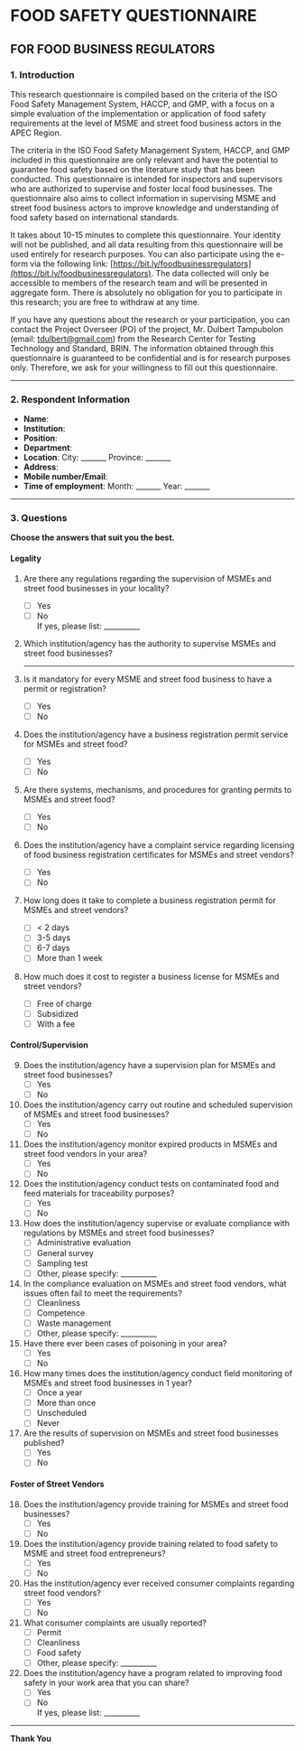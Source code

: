 # FOOD SAFETY QUESTIONNAIRE  
## FOR FOOD BUSINESS REGULATORS

### 1. Introduction

This research questionnaire is compiled based on the criteria of the ISO Food Safety Management System, HACCP, and GMP, with a focus on a simple evaluation of the implementation or application of food safety requirements at the level of MSME and street food business actors in the APEC Region.

The criteria in the ISO Food Safety Management System, HACCP, and GMP included in this questionnaire are only relevant and have the potential to guarantee food safety based on the literature study that has been conducted. This questionnaire is intended for inspectors and supervisors who are authorized to supervise and foster local food businesses. The questionnaire also aims to collect information in supervising MSME and street food business actors to improve knowledge and understanding of food safety based on international standards.

It takes about 10-15 minutes to complete this questionnaire. Your identity will not be published, and all data resulting from this questionnaire will be used entirely for research purposes. You can also participate using the e-form via the following link: [https://bit.ly/foodbusinessregulators](https://bit.ly/foodbusinessregulators). The data collected will only be accessible to members of the research team and will be presented in aggregate form. There is absolutely no obligation for you to participate in this research; you are free to withdraw at any time.

If you have any questions about the research or your participation, you can contact the Project Overseer (PO) of the project, Mr. Dulbert Tampubolon (email: tdulbert@gmail.com) from the Research Center for Testing Technology and Standard, BRIN. The information obtained through this questionnaire is guaranteed to be confidential and is for research purposes only. Therefore, we ask for your willingness to fill out this questionnaire.

---

### 2. Respondent Information

- **Name**:
- **Institution**:
- **Position**:
- **Department**:
- **Location**: City: _______  Province: _______
- **Address**:
- **Mobile number/Email**:
- **Time of employment**: Month: _______  Year: _______

---

### 3. Questions

**Choose the answers that suit you the best.**

#### Legality

1. Are there any regulations regarding the supervision of MSMEs and street food businesses in your locality?  
   - [ ] Yes  
   - [ ] No  
   If yes, please list: __________

2. Which institution/agency has the authority to supervise MSMEs and street food businesses?  
   __________

3. Is it mandatory for every MSME and street food business to have a permit or registration?  
   - [ ] Yes  
   - [ ] No

4. Does the institution/agency have a business registration permit service for MSMEs and street food?  
   - [ ] Yes  
   - [ ] No

5. Are there systems, mechanisms, and procedures for granting permits to MSMEs and street food?  
   - [ ] Yes  
   - [ ] No

6. Does the institution/agency have a complaint service regarding licensing of food business registration certificates for MSMEs and street vendors?  
   - [ ] Yes  
   - [ ] No

7. How long does it take to complete a business registration permit for MSMEs and street vendors?  
   - [ ] < 2 days  
   - [ ] 3-5 days  
   - [ ] 6-7 days  
   - [ ] More than 1 week

8. How much does it cost to register a business license for MSMEs and street vendors?  
   - [ ] Free of charge  
   - [ ] Subsidized  
   - [ ] With a fee

#### Control/Supervision

9. Does the institution/agency have a supervision plan for MSMEs and street food businesses?  
   - [ ] Yes  
   - [ ] No

10. Does the institution/agency carry out routine and scheduled supervision of MSMEs and street food businesses?  
    - [ ] Yes  
    - [ ] No

11. Does the institution/agency monitor expired products in MSMEs and street food vendors in your area?  
    - [ ] Yes  
    - [ ] No

12. Does the institution/agency conduct tests on contaminated food and feed materials for traceability purposes?  
    - [ ] Yes  
    - [ ] No

13. How does the institution/agency supervise or evaluate compliance with regulations by MSMEs and street food businesses?  
    - [ ] Administrative evaluation  
    - [ ] General survey  
    - [ ] Sampling test  
    - [ ] Other, please specify: __________

14. In the compliance evaluation on MSMEs and street food vendors, what issues often fail to meet the requirements?  
    - [ ] Cleanliness  
    - [ ] Competence  
    - [ ] Waste management  
    - [ ] Other, please specify: __________

15. Have there ever been cases of poisoning in your area?  
    - [ ] Yes  
    - [ ] No

16. How many times does the institution/agency conduct field monitoring of MSMEs and street food businesses in 1 year?  
    - [ ] Once a year  
    - [ ] More than once  
    - [ ] Unscheduled  
    - [ ] Never

17. Are the results of supervision on MSMEs and street food businesses published?  
    - [ ] Yes  
    - [ ] No

#### Foster of Street Vendors

18. Does the institution/agency provide training for MSMEs and street food businesses?  
    - [ ] Yes  
    - [ ] No

19. Does the institution/agency provide training related to food safety to MSME and street food entrepreneurs?  
    - [ ] Yes  
    - [ ] No

20. Has the institution/agency ever received consumer complaints regarding street food vendors?  
    - [ ] Yes  
    - [ ] No

21. What consumer complaints are usually reported?  
    - [ ] Permit  
    - [ ] Cleanliness  
    - [ ] Food safety  
    - [ ] Other, please specify: __________

22. Does the institution/agency have a program related to improving food safety in your work area that you can share?  
    - [ ] Yes  
    - [ ] No  
    If yes, please list: __________

---

**Thank You**